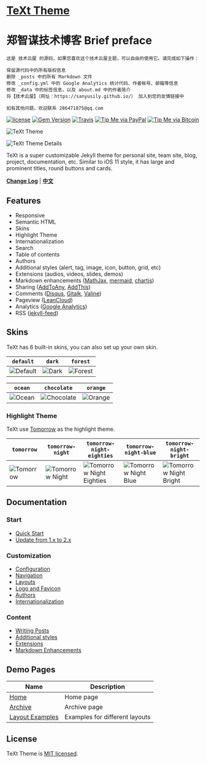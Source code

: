 # [TeXt Theme](https://github.com/kitian616/jekyll-TeXt-theme)

# 郑智谋技术博客 Brief preface

~~~text
这是 技术云屋 的源码，如果您喜欢这个技术云屋主题，可以自由的使用它。请完成如下操作：

保留源代码中的所有版权信息
删除 _posts 中的所有 Markdown 文件
修改 _config.yml 中的 Google Analytics 统计代码、作者帐号、邮箱等信息
修改 _data 中的标签信息，以及 about.md 中的作者简介
将【技术云屋】（网址：https://sanyusily.github.io/） 加入到您的友情链接中

如有其他问题，欢迎联系 286471875@qq.com
~~~

[![license](https://img.shields.io/github/license/kitian616/jekyll-TeXt-theme.svg)](https://github.com/kitian616/jekyll-TeXt-theme/blob/master/LICENSE)
[![Gem Version](https://img.shields.io/gem/v/jekyll-text-theme.svg)](https://github.com/kitian616/jekyll-TeXt-theme/releases)
[![Travis](https://img.shields.io/travis/kitian616/jekyll-TeXt-theme.svg)](https://travis-ci.org/kitian616/jekyll-TeXt-theme)
[![Tip Me via PayPal](https://img.shields.io/badge/PayPal-tip%20me-1462ab.svg?logo=paypal)](https://www.paypal.me/kitian616)
[![Tip Me via Bitcoin](https://img.shields.io/badge/Bitcoin-tip%20me-f7931a.svg?logo=bitcoin)](https://raw.githubusercontent.com/kitian616/jekyll-TeXt-theme/master/docs/assets/images/3Fkufxcw2xd8HnaRJBNK4ccdtkUDyyNu4V.jpg)

![TeXt Theme](https://raw.githubusercontent.com/kitian616/jekyll-TeXt-theme/master/screenshots/TeXt-home.jpg)

![TeXt Theme Details](https://raw.githubusercontent.com/kitian616/jekyll-TeXt-theme/master/screenshots/TeXt-layouts.png)

TeXt is a super customizable Jekyll theme for personal site, team site, blog, project, documentation, etc. Similar to iOS 11 style, it has large and prominent titles, round buttons and cards.

**[Change Log](https://github.com/kitian616/jekyll-TeXt-theme/blob/master/CHANGELOG.md)** | **[中文](https://github.com/kitian616/jekyll-TeXt-theme/blob/master/README-zh.md)**

## Features

- Responsive
- Semantic HTML
- Skins
- Highlight Theme
- Internationalization
- Search
- Table of contents
- Authors
- Additional styles (alert, tag, image, icon, button, grid, etc)
- Extensions (audios, videos, slides, demos)
- Markdown enhancements ([MathJax](https://www.mathjax.org/), [mermaid](https://mermaidjs.github.io/), [chartjs](http://www.chartjs.org/))
- Sharing ([AddToAny](https://www.addtoany.com/), [AddThis](https://www.addthis.com/))
- Comments ([Disqus](https://disqus.com/), [Gitalk](https://gitalk.github.io/), [Valine](https://valine.js.org/en/))
- Pageview ([LeanCloud](https://leancloud.cn/))
- Analytics ([Google Analytics](https://analytics.google.com/analytics/web/))
- RSS ([jekyll-feed](https://github.com/jekyll/jekyll-feed))

## Skins

TeXt has 6 built-in skins, you can also set up your own skin.

| `default` | `dark` | `forest` |
| --- |  --- | --- |
| ![Default](https://raw.githubusercontent.com/kitian616/jekyll-TeXt-theme/master/screenshots/skins_default.jpg) | ![Dark](https://raw.githubusercontent.com/kitian616/jekyll-TeXt-theme/master/screenshots/skins_dark.jpg) | ![Forest](https://raw.githubusercontent.com/kitian616/jekyll-TeXt-theme/master/screenshots/skins_forest.jpg) |

| `ocean` | `chocolate` | `orange` |
| --- |  --- | --- |
| ![Ocean](https://raw.githubusercontent.com/kitian616/jekyll-TeXt-theme/master/screenshots/skins_ocean.jpg) | ![Chocolate](https://raw.githubusercontent.com/kitian616/jekyll-TeXt-theme/master/screenshots/skins_chocolate.jpg) | ![Orange](https://raw.githubusercontent.com/kitian616/jekyll-TeXt-theme/master/screenshots/skins_orange.jpg) |

### Highlight Theme

TeXt use [Tomorrow](https://github.com/chriskempson/tomorrow-theme) as the highlight theme.

| `tomorrow` | `tomorrow-night` | `tomorrow-night-eighties` | `tomorrow-night-blue` | `tomorrow-night-bright` |
| --- |  --- | --- | --- |  --- |
| ![Tomorrow](https://raw.githubusercontent.com/kitian616/jekyll-TeXt-theme/master/screenshots/highlight_tomorrow.png) | ![Tomorrow Night](https://raw.githubusercontent.com/kitian616/jekyll-TeXt-theme/master/screenshots/highlight_tomorrow-night.png) | ![Tomorrow Night Eighties](https://raw.githubusercontent.com/kitian616/jekyll-TeXt-theme/master/screenshots/highlight_tomorrow-night-eighties.png) | ![Tomorrow Night Blue](https://raw.githubusercontent.com/kitian616/jekyll-TeXt-theme/master/screenshots/highlight_tomorrow-night-blue.png) | ![Tomorrow Night Bright](https://raw.githubusercontent.com/kitian616/jekyll-TeXt-theme/master/screenshots/highlight_tomorrow-night-bright.png) |

## Documentation

### Start

- [Quick Start](https://kitian616.github.io/jekyll-TeXt-theme/docs/en/quick-start)
- [Update from 1.x to 2.x](https://kitian616.github.io/jekyll-TeXt-theme/docs/en/update-from-1-to-2)

### Customization

- [Configuration](https://kitian616.github.io/jekyll-TeXt-theme/docs/en/configuration)
- [Navigation](https://kitian616.github.io/jekyll-TeXt-theme/docs/en/navigation)
- [Layouts](https://kitian616.github.io/jekyll-TeXt-theme/docs/en/layouts)
- [Logo and Favicon](https://kitian616.github.io/jekyll-TeXt-theme/docs/en/logo-and-favicon)
- [Authors](https://kitian616.github.io/jekyll-TeXt-theme/docs/en/authors)
- [Internationalization](https://kitian616.github.io/jekyll-TeXt-theme/docs/en/i18n)

### Content

- [Writing Posts](https://kitian616.github.io/jekyll-TeXt-theme/docs/en/writing-posts)
- [Additional styles](https://kitian616.github.io/jekyll-TeXt-theme/docs/en/additional-styles)
- [Extensions](https://kitian616.github.io/jekyll-TeXt-theme/docs/en/extensions)
- [Markdown Enhancements](https://kitian616.github.io/jekyll-TeXt-theme/docs/en/markdown-enhancements)

## Demo Pages

| Name | Description |
| --- | --- |
| [Home](https://kitian616.github.io/jekyll-TeXt-theme/test/) | Home page |
| [Archive](https://kitian616.github.io/jekyll-TeXt-theme/archive.html) | Archive page |
| [Layout Examples](https://kitian616.github.io/jekyll-TeXt-theme/samples.html) | Examples for different layouts |

## License

TeXt Theme is [MIT licensed](https://github.com/kitian616/jekyll-TeXt-theme/blob/master/LICENSE).
